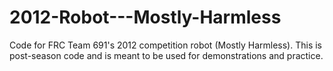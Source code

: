 2012-Robot---Mostly-Harmless
============================

Code for FRC Team 691's 2012 competition robot (Mostly Harmless). This is post-season code and is meant to be used for demonstrations and practice.
